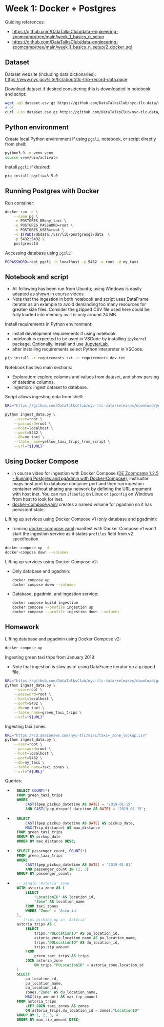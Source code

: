 # Week 1: Docker + Postgres

Guiding references:
- https://github.com/DataTalksClub/data-engineering-zoomcamp/tree/main/week_1_basics_n_setup
- https://github.com/DataTalksClub/data-engineering-zoomcamp/tree/main/week_1_basics_n_setup/2_docker_sql

## Dataset

Dataset website (including data dictionaries): https://www.nyc.gov/site/tlc/about/tlc-trip-record-data.page

Download dataset if desired considering this is downloaded in notebook and script:
```bash
wget -qO dataset.csv.gz https://github.com/DataTalksClub/nyc-tlc-data/releases/download/yellow/yellow_tripdata_2021-01.csv.gz
# or
curl -Lso dataset.csv.gz https://github.com/DataTalksClub/nyc-tlc-data/releases/download/yellow/yellow_tripdata_2021-01.csv.gz
```

## Python environment
Create local Python environment if using `pgcli`, notebook, or script directly from shell:
```bash
python3.9 -m venv venv
source venv/bin/activate
```

Install `pgcli` if desired:
```bash
pip install pgcli==3.5.0
```

## Running Postgres with Docker

Run container:
```bash
docker run -d \
    --name pg \
    -e POSTGRES_DB=ny_taxi \
    -e POSTGRES_PASSWORD=root \
    -e POSTGRES_USER=root \
    -v ${PWD}/dbdata:/var/lib/postgresql/data  \
    -p 5432:5432 \
    postgres:14
```

Accessing database using `pgcli`:
```bash
PGPASSWORD=root pgcli -h localhost -p 5432 -u root -d ny_taxi
```

## Notebook and script
- All following has been run from Ubuntu; using Windows is easily adapted as shown in course videos.
- Note that the ingestion in both notebook and script uses DataFrame iterator as an example to avoid demanding too many resources for greater-size files. Consider the gzipped CSV file used here could be fully loaded into memory as it is only around 24 MB.

Install requirements in Python environment:
- install development requirements if using notebook.
- notebook is expected to be used in VSCode by installing `ipykernel` package. Optionally, install and use [JupyterLab](https://jupyter.org/install).
- after installing requirements select Python interpreter in VSCode.
```bash
pip install -r requirements.txt -r requirements.dev.txt
```

Notebook has two main sections:
- Exploration: explore columns and values from dataset, and show parsing of datetime columns.
- Ingestion: ingest dataset to database.

Script allows ingesting data from shell:
```bash
URL="https://github.com/DataTalksClub/nyc-tlc-data/releases/download/yellow/yellow_tripdata_2021-01.csv.gz"

python ingest_data.py \
    --user=root \
    --password=root \
    --host=localhost \
    --port=5432 \
    --db=ny_taxi \
    --table_name=yellow_taxi_trips_from_script \
    --url="${URL}"
```

## Using Docker Compose
- in course video for ingestion with Docker Compose ([DE Zoomcamp 1.2.5 - Running Postgres and pgAdmin with Docker-Compose](https://www.youtube.com/watch?v=hKI6PkPhpa0&list=PL3MmuxUbc_hJed7dXYoJw8DoCuVHhGEQb)), instructor maps host port to database container port and then run ingestion container without sharing any network by defining the URL argument with host inet. You can run `ifconfig` on Linux or `ipconfig` on Windows from host to look for inet.
- [docker-compose.yaml](./docker-compose.yaml) creates a named volume for pgadmin so it has persistent state.

Lifting up services using Docker Compose v1 (only database and pgadmin):
- running [docker-compose.yaml](./docker-compose.yaml) manifest with Docker Compose v1 won't start the ingestion service as it states `profiles` field from v2 specification.
```bash
docker-compose up -d
docker-compose down --volumes
```

Lifting up services using Docker Compose v2:
- Only database and pgadmin:
    ```bash
    docker compose up
    docker compose down --volumes
    ```
- Database, pgadmin, and ingestion service:
    ```bash
    docker compose build ingestion
    docker compose --profile ingestion up
    docker compose --profile ingestion down --volumes
    ```


## Homework

Lifting database and pgadmin using Docker Compose v2:
```bash
docker compose up
```

Ingesting green taxi trips from January 2019:
- Note that ingestion is slow as of using DataFrame iterator on a gzipped file.
```bash
URL="https://github.com/DataTalksClub/nyc-tlc-data/releases/download/green/green_tripdata_2019-01.csv.gz"
python ingest_data.py \
    --user=root \
    --password=root \
    --host=localhost \
    --port=5432 \
    --db=ny_taxi \
    --table_name=green_taxi_trips \
    --url="${URL}"
```

Ingesting taxi zones:
```bash
URL="https://s3.amazonaws.com/nyc-tlc/misc/taxi+_zone_lookup.csv"
python ingest_data.py \
    --user=root \
    --password=root \
    --host=localhost \
    --port=5432 \
    --db=ny_taxi \
    --table_name=taxi_zones \
    --url="${URL}"
```

Queries:
- ```sql
    SELECT COUNT(*)
    FROM green_taxi_trips
    WHERE
        CAST(lpep_pickup_datetime AS DATE) = '2019-01-15'
        AND CAST(lpep_dropoff_datetime AS DATE) = '2019-01-15';
    ```

- ```sql
    SELECT
        CAST(lpep_pickup_datetime AS DATE) AS pickup_date,
        MAX(Trip_distance) AS max_distance
    FROM green_taxi_trips
    GROUP BY pickup_date
    ORDER BY max_distance DESC;
    ```

- ```sql
    SELECT passenger_count, COUNT(*)
    FROM green_taxi_trips
    WHERE
        CAST(lpep_pickup_datetime AS DATE) = '2019-01-01'
        AND passenger_count IN (2, 3)
    GROUP BY passenger_count;
    ```

- ```sql
    -- single 'Astoria' zone
    WITH astoria_zone AS (
        SELECT
            "LocationID" AS location_id,
            "Zone" AS location_name
        FROM taxi_zones
        WHERE "Zone" = 'Astoria'
    ),
    -- trips picking up in 'Astoria'
    astoria_trips AS (
        SELECT
            trips."PULocationID" AS pu_location_id,
            astoria_zone.location_name AS pu_location_name,
            trips."DOLocationID" AS du_location_id,
            trips.tip_amount
        FROM
            green_taxi_trips AS trips
        JOIN astoria_zone
            ON trips."PULocationID" = astoria_zone.location_id
    )
    SELECT
        pu_location_id,
        pu_location_name,
        du_location_id,
        zones."Zone" AS du_location_name,
        MAX(tip_amount) AS max_tip_amount
    FROM astoria_trips
        LEFT JOIN taxi_zones AS zones
        ON astoria_trips.du_location_id = zones."LocationID"
    GROUP BY 1, 2, 3, 4
    ORDER BY max_tip_amount DESC;
    ```
